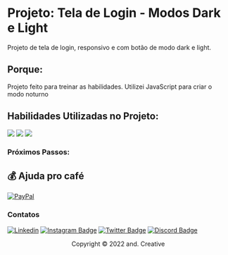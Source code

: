 
# Projeto: Tela de Login - Modos Dark e Light

Projeto de tela de login, responsivo e com botão de modo dark e light.

## Porque:
Projeto feito para treinar as habilidades. Utilizei JavaScript para criar o modo noturno 


##  Habilidades Utilizadas no Projeto:

<img src="https://img.shields.io/badge/HTML-239120?style=for-the-badge&logo=html5&logoColor=white" /> 	<img src="https://img.shields.io/badge/CSS-239120?&style=for-the-badge&logo=css3&logoColor=white" /> 	<img src="https://img.shields.io/badge/JavaScript-F7DF1E?style=for-the-badge&logo=javascript&logoColor=black" />

### Próximos Passos:


## 💰 Ajuda pro café
[![PayPal](https://img.shields.io/badge/PayPal-00457C?style=for-the-badge&logo=paypal&logoColor=white)](https://www.paypal.com/donate/?business=4U2BGNTBMZDGU&no_recurring=0&item_name=Thanks%21&currency_code=BRL)

### Contatos

[![Linkedin](https://img.shields.io/badge/LinkedIn-0077B5?style=for-the-badge&logo=linkedin&logoColor=white)](https://www.linkedin.com/in/andre-oliveira-de-carvalho/)
[![Instagram Badge](https://img.shields.io/badge/Instagram-E4405F?style=for-the-badge&logo=instagram&logoColor=white)](https://instagram.com/seu-usuario/)
[![Twitter Badge](https://img.shields.io/badge/Twitter-1DA1F2?style=for-the-badge&logo=twitter&logoColor=white)](https://twitter.com/seu-usuario)
[![Discord Badge](https://img.shields.io/badge/Discord-7289DA?style=for-the-badge&logo=discord&logoColor=white)](https://discord.gg/seu-server)


<p align="center">Copyright © 2022 and. Creative</p>
